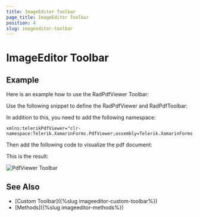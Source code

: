 ```yaml
---
title: ImageEditor Toolbar
page_title: ImageEditor Toolbar
position: 4
slug: imageeditor-toolbar
---
```


# ImageEditor Toolbar



## Example

Here is an example how to use the RadPdfViewer Toolbar:

Use the following snippet to define the RadPdfViewer and RadPdfToolbar:

<snippet id='pdfviewer-toolbar-xaml'/>

In addition to this, you need to add the following namespace:

```XAML
xmlns:telerikPdfViewer="clr-namespace:Telerik.XamarinForms.PdfViewer;assembly=Telerik.XamarinForms.PdfViewer"
```

Then add the following code to visualize the pdf document:

<snippet id='pdfviewer-toolbar'/>

This is the result:

![PdfViewer Toolbar](images/pdfviewer-toolbar.png "PdfViewer Toolbar")

## See Also

- [Custom Toolbar]({%slug imageeditor-custom-toolbar%})
- [Methods]({%slug imageeditor-methods%})
